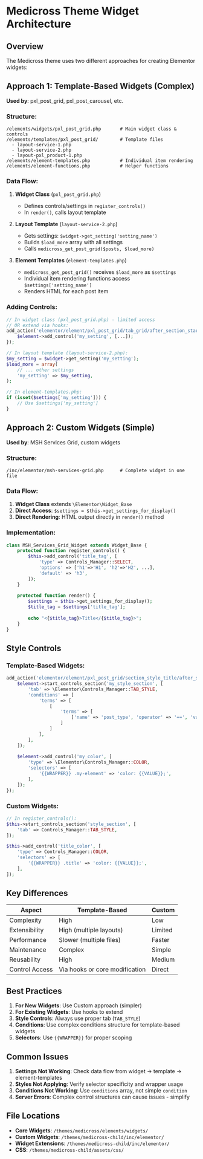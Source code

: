 # Medicross Theme Widget Architecture

## Overview
The Medicross theme uses two different approaches for creating Elementor widgets:

## Approach 1: Template-Based Widgets (Complex)
**Used by**: pxl_post_grid, pxl_post_carousel, etc.

### Structure:
```
/elements/widgets/pxl_post_grid.php       # Main widget class & controls
/elements/templates/pxl_post_grid/        # Template files
  - layout-service-1.php
  - layout-service-2.php
  - layout-pxl_product-1.php
/elements/element-templates.php           # Individual item rendering
/elements/element-functions.php           # Helper functions
```

### Data Flow:
1. **Widget Class** (`pxl_post_grid.php`)
   - Defines controls/settings in `register_controls()`
   - In `render()`, calls layout template

2. **Layout Template** (`layout-service-2.php`)
   - Gets settings: `$widget->get_setting('setting_name')`
   - Builds `$load_more` array with all settings
   - Calls `medicross_get_post_grid($posts, $load_more)`

3. **Element Templates** (`element-templates.php`)
   - `medicross_get_post_grid()` receives `$load_more` as `$settings`
   - Individual item rendering functions access `$settings['setting_name']`
   - Renders HTML for each post item

### Adding Controls:
```php
// In widget class (pxl_post_grid.php) - limited access
// OR extend via hooks:
add_action('elementor/element/pxl_post_grid/tab_grid/after_section_start', function($element){
    $element->add_control('my_setting', [...]);
});

// In layout template (layout-service-2.php):
$my_setting = $widget->get_setting('my_setting');
$load_more = array(
    // ... other settings
    'my_setting' => $my_setting,
);

// In element-templates.php:
if (isset($settings['my_setting'])) {
    // Use $settings['my_setting']
}
```

## Approach 2: Custom Widgets (Simple)
**Used by**: MSH Services Grid, custom widgets

### Structure:
```
/inc/elementor/msh-services-grid.php      # Complete widget in one file
```

### Data Flow:
1. **Widget Class** extends `\Elementor\Widget_Base`
2. **Direct Access**: `$settings = $this->get_settings_for_display()`
3. **Direct Rendering**: HTML output directly in `render()` method

### Implementation:
```php
class MSH_Services_Grid_Widget extends Widget_Base {
    protected function register_controls() {
        $this->add_control('title_tag', [
            'type' => Controls_Manager::SELECT,
            'options' => ['h1'=>'H1', 'h2'=>'H2', ...],
            'default' => 'h3',
        ]);
    }
    
    protected function render() {
        $settings = $this->get_settings_for_display();
        $title_tag = $settings['title_tag'];
        
        echo "<{$title_tag}>Title</{$title_tag}>";
    }
}
```

## Style Controls
### Template-Based Widgets:
```php
add_action('elementor/element/pxl_post_grid/section_style_title/after_section_end', function($element){
    $element->start_controls_section('my_style_section', [
        'tab' => \Elementor\Controls_Manager::TAB_STYLE,
        'conditions' => [
            'terms' => [
                [
                    'terms' => [
                        ['name' => 'post_type', 'operator' => '==', 'value' => 'pxl_product']
                    ]
                ]
            ],
        ],
    ]);
    
    $element->add_control('my_color', [
        'type' => \Elementor\Controls_Manager::COLOR,
        'selectors' => [
            '{{WRAPPER}} .my-element' => 'color: {{VALUE}};',
        ],
    ]);
});
```

### Custom Widgets:
```php
// In register_controls():
$this->start_controls_section('style_section', [
    'tab' => Controls_Manager::TAB_STYLE,
]);

$this->add_control('title_color', [
    'type' => Controls_Manager::COLOR,
    'selectors' => [
        '{{WRAPPER}} .title' => 'color: {{VALUE}};',
    ],
]);
```

## Key Differences

| Aspect | Template-Based | Custom |
|--------|---------------|--------|
| Complexity | High | Low |
| Extensibility | High (multiple layouts) | Limited |
| Performance | Slower (multiple files) | Faster |
| Maintenance | Complex | Simple |
| Reusability | High | Medium |
| Control Access | Via hooks or core modification | Direct |

## Best Practices
1. **For New Widgets**: Use Custom approach (simpler)
2. **For Existing Widgets**: Use hooks to extend
3. **Style Controls**: Always use proper tab (`TAB_STYLE`)
4. **Conditions**: Use complex conditions structure for template-based widgets
5. **Selectors**: Use `{{WRAPPER}}` for proper scoping

## Common Issues
1. **Settings Not Working**: Check data flow from widget → template → element-templates
2. **Styles Not Applying**: Verify selector specificity and wrapper usage
3. **Conditions Not Working**: Use `conditions` array, not simple `condition`
4. **Server Errors**: Complex control structures can cause issues - simplify

## File Locations
- **Core Widgets**: `/themes/medicross/elements/widgets/`
- **Custom Widgets**: `/themes/medicross-child/inc/elementor/`
- **Widget Extensions**: `/themes/medicross-child/inc/elementor/`
- **CSS**: `/themes/medicross-child/assets/css/`